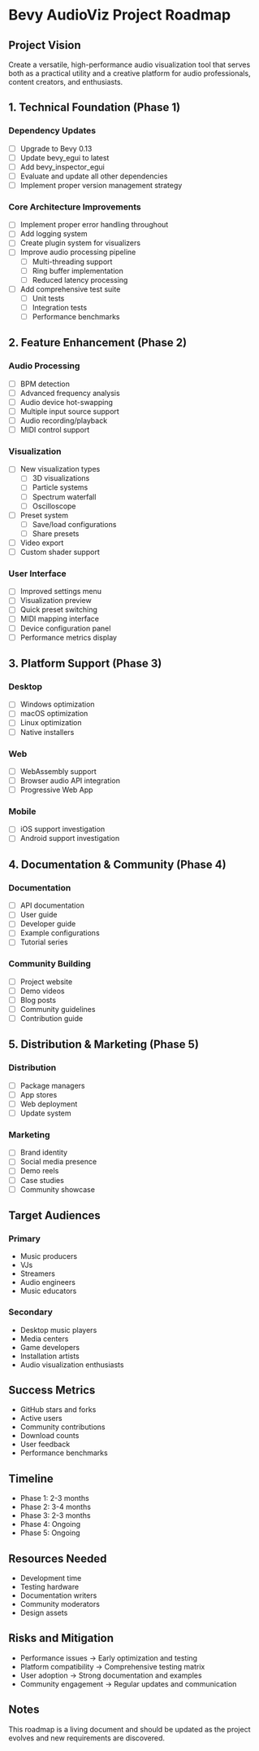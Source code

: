 # Bevy AudioViz Project Roadmap

## Project Vision
Create a versatile, high-performance audio visualization tool that serves both as a practical utility and a creative platform for audio professionals, content creators, and enthusiasts.

## 1. Technical Foundation (Phase 1)

### Dependency Updates
- [ ] Upgrade to Bevy 0.13
- [ ] Update bevy_egui to latest
- [ ] Add bevy_inspector_egui
- [ ] Evaluate and update all other dependencies
- [ ] Implement proper version management strategy

### Core Architecture Improvements
- [ ] Implement proper error handling throughout
- [ ] Add logging system
- [ ] Create plugin system for visualizers
- [ ] Improve audio processing pipeline
  - [ ] Multi-threading support
  - [ ] Ring buffer implementation
  - [ ] Reduced latency processing
- [ ] Add comprehensive test suite
  - [ ] Unit tests
  - [ ] Integration tests
  - [ ] Performance benchmarks

## 2. Feature Enhancement (Phase 2)

### Audio Processing
- [ ] BPM detection
- [ ] Advanced frequency analysis
- [ ] Audio device hot-swapping
- [ ] Multiple input source support
- [ ] Audio recording/playback
- [ ] MIDI control support

### Visualization
- [ ] New visualization types
  - [ ] 3D visualizations
  - [ ] Particle systems
  - [ ] Spectrum waterfall
  - [ ] Oscilloscope
- [ ] Preset system
  - [ ] Save/load configurations
  - [ ] Share presets
- [ ] Video export
- [ ] Custom shader support

### User Interface
- [ ] Improved settings menu
- [ ] Visualization preview
- [ ] Quick preset switching
- [ ] MIDI mapping interface
- [ ] Device configuration panel
- [ ] Performance metrics display

## 3. Platform Support (Phase 3)

### Desktop
- [ ] Windows optimization
- [ ] macOS optimization
- [ ] Linux optimization
- [ ] Native installers

### Web
- [ ] WebAssembly support
- [ ] Browser audio API integration
- [ ] Progressive Web App

### Mobile
- [ ] iOS support investigation
- [ ] Android support investigation

## 4. Documentation & Community (Phase 4)

### Documentation
- [ ] API documentation
- [ ] User guide
- [ ] Developer guide
- [ ] Example configurations
- [ ] Tutorial series

### Community Building
- [ ] Project website
- [ ] Demo videos
- [ ] Blog posts
- [ ] Community guidelines
- [ ] Contribution guide

## 5. Distribution & Marketing (Phase 5)

### Distribution
- [ ] Package managers
- [ ] App stores
- [ ] Web deployment
- [ ] Update system

### Marketing
- [ ] Brand identity
- [ ] Social media presence
- [ ] Demo reels
- [ ] Case studies
- [ ] Community showcase

## Target Audiences

### Primary
- Music producers
- VJs
- Streamers
- Audio engineers
- Music educators

### Secondary
- Desktop music players
- Media centers
- Game developers
- Installation artists
- Audio visualization enthusiasts

## Success Metrics
- GitHub stars and forks
- Active users
- Community contributions
- Download counts
- User feedback
- Performance benchmarks

## Timeline
- Phase 1: 2-3 months
- Phase 2: 3-4 months
- Phase 3: 2-3 months
- Phase 4: Ongoing
- Phase 5: Ongoing

## Resources Needed
- Development time
- Testing hardware
- Documentation writers
- Community moderators
- Design assets

## Risks and Mitigation
- Performance issues -> Early optimization and testing
- Platform compatibility -> Comprehensive testing matrix
- User adoption -> Strong documentation and examples
- Community engagement -> Regular updates and communication

## Notes
This roadmap is a living document and should be updated as the project evolves and new requirements are discovered.